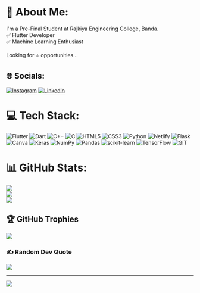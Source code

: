 # 💫 About Me:
I'm a Pre-Final Student at Rajkiya Engineering College, Banda.<br>✅ Flutter Developer<br>✅ Machine Learning Enthusiast<br><br>Looking for ⭐️ opportunities...


## 🌐 Socials:
[![Instagram](https://img.shields.io/badge/Instagram-%23E4405F.svg?logo=Instagram&logoColor=white)](https://instagram.com/ayush_init_) [![LinkedIn](https://img.shields.io/badge/LinkedIn-%230077B5.svg?logo=linkedin&logoColor=white)](https://linkedin.com/in/https://www.linkedin.com/in/ayush-gupta-5a8058227/) 

# 💻 Tech Stack:
![Flutter](https://img.shields.io/badge/Flutter-%2302569B.svg?style=flat&logo=Flutter&logoColor=white) ![Dart](https://img.shields.io/badge/dart-%230175C2.svg?style=flat&logo=dart&logoColor=white) ![C++](https://img.shields.io/badge/c++-%2300599C.svg?style=flat&logo=c%2B%2B&logoColor=white) ![C](https://img.shields.io/badge/c-%2300599C.svg?style=flat&logo=c&logoColor=white) ![HTML5](https://img.shields.io/badge/html5-%23E34F26.svg?style=flat&logo=html5&logoColor=white) ![CSS3](https://img.shields.io/badge/css3-%231572B6.svg?style=flat&logo=css3&logoColor=white) ![Python](https://img.shields.io/badge/python-3670A0?style=flat&logo=python&logoColor=ffdd54) ![Netlify](https://img.shields.io/badge/netlify-%23000000.svg?style=flat&logo=netlify&logoColor=#00C7B7) ![Flask](https://img.shields.io/badge/flask-%23000.svg?style=flat&logo=flask&logoColor=white) ![Canva](https://img.shields.io/badge/Canva-%2300C4CC.svg?style=flat&logo=Canva&logoColor=white) ![Keras](https://img.shields.io/badge/Keras-%23D00000.svg?style=flat&logo=Keras&logoColor=white) ![NumPy](https://img.shields.io/badge/numpy-%23013243.svg?style=flat&logo=numpy&logoColor=white) ![Pandas](https://img.shields.io/badge/pandas-%23150458.svg?style=flat&logo=pandas&logoColor=white) ![scikit-learn](https://img.shields.io/badge/scikit--learn-%23F7931E.svg?style=flat&logo=scikit-learn&logoColor=white) ![TensorFlow](https://img.shields.io/badge/TensorFlow-%23FF6F00.svg?style=flat&logo=TensorFlow&logoColor=white) ![GIT](https://img.shields.io/badge/Git-fc6d26?style=flat&logo=git&logoColor=white)
# 📊 GitHub Stats:
![](https://github-readme-stats.vercel.app/api?username=dev-32&theme=blueberry&hide_border=true&include_all_commits=true&count_private=false)<br/>
![](https://github-readme-streak-stats.herokuapp.com/?user=dev-32&theme=blueberry&hide_border=true)<br/>
![](https://github-readme-stats.vercel.app/api/top-langs/?username=dev-32&theme=blueberry&hide_border=true&include_all_commits=true&count_private=false&layout=compact)

## 🏆 GitHub Trophies
![](https://github-profile-trophy.vercel.app/?username=dev-32&theme=onedark&no-frame=false&no-bg=true&margin-w=4)

### ✍️ Random Dev Quote
![](https://quotes-github-readme.vercel.app/api?type=horizontal&theme=tokyonight)

---
[![](https://visitcount.itsvg.in/api?id=dev-32&icon=0&color=0)](https://visitcount.itsvg.in)

<!-- Proudly created with GPRM ( https://gprm.itsvg.in ) -->
